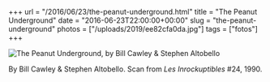+++
url = "/2016/06/23/the-peanut-underground.html"
title = "The Peanut Underground"
date = "2016-06-23T22:00:00+00:00"
slug = "the-peanut-underground"
photos = ["/uploads/2019/ee82cfa0da.jpg"]
tags = ["fotos"]
+++

<img alt="The Peanut Underground, by Bill Cawley &amp; Stephen Altobello" src="/uploads/2019/ee82cfa0da.jpg">

By Bill Cawley &amp; Stephen Altobello. Scan from *Les Inrockuptibles* #24, 1990.

